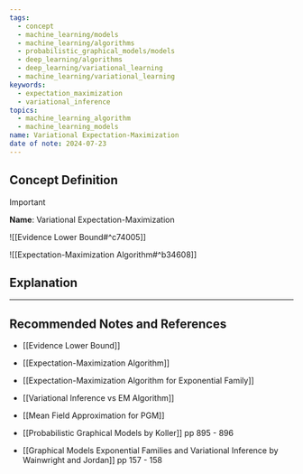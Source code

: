 ```yaml
---
tags:
  - concept
  - machine_learning/models
  - machine_learning/algorithms
  - probabilistic_graphical_models/models
  - deep_learning/algorithms
  - deep_learning/variational_learning
  - machine_learning/variational_learning
keywords:
  - expectation_maximization
  - variational_inference
topics:
  - machine_learning_algorithm
  - machine_learning_models
name: Variational Expectation-Maximization
date of note: 2024-07-23
---
```


## Concept Definition

>[!important]
>**Name**: Variational Expectation-Maximization

![[Evidence Lower Bound#^c74005]]

![[Expectation-Maximization Algorithm#^b34608]]



## Explanation





-----------
##  Recommended Notes and References


- [[Evidence Lower Bound]]


- [[Expectation-Maximization Algorithm]]
- [[Expectation-Maximization Algorithm for Exponential Family]]
- [[Variational Inference vs EM Algorithm]]

- [[Mean Field Approximation for PGM]]


- [[Probabilistic Graphical Models by Koller]] pp 895 - 896
- [[Graphical Models Exponential Families and Variational Inference by Wainwright and Jordan]] pp 157 - 158